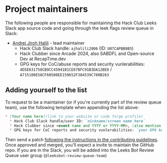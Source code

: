 # Project maintainers

The following people are responsible for maintaining the Hack Club Leeks Slack app
source code and going through the leek flags review queue in Slack:

* [Andrei Jiroh Halili](htttps://mau.dev/ajhalili2006) - lead maintainer
  * Hack Club Slack handle: `ajhalili2006` (ID: `U07CAPBB9B5`)
  * Hack Clubber since Arcade 2024, also SABDFL and Open-source Dev at RecapTime.dev
  * GPG keys for CoC/abuse reports and security vunlerabilities: `4D5E631758CB9CC45941B1CE67BFC91B3DA12BE8` / `A715100E58CF60500EE159652F384539C700B263`

## Adding yourself to the list

To request to be a maintainer (or if you're currently part of the review queue team),
use the following template when appending the list above:

```md
* [Your name here](link to your website or code forge profile)
  * Hack Club Slack handle/user ID: `nickname/screen name here`
  * Hack Clubber since <event name and YYYY or YYYY-MM>, [also mention any other affliations here]
  * GPG keys for CoC reports and security vunlerabilities: `your GPG key IDs here used for commit signing` / <https://your.domain.tld/path/to/gpg.pub>
```

Then send a patch [following the instructions in the contributing guidelines].
Once approved and merged, you'll expect a invite to maintain the GitHub repo.
If you are in the Slack, you will be added into the Leeks Bot Review Queue user
group (`@leeksbot-review-queue-team`)

[following the instructions in the contributing guidelines]: ./contributing.md
